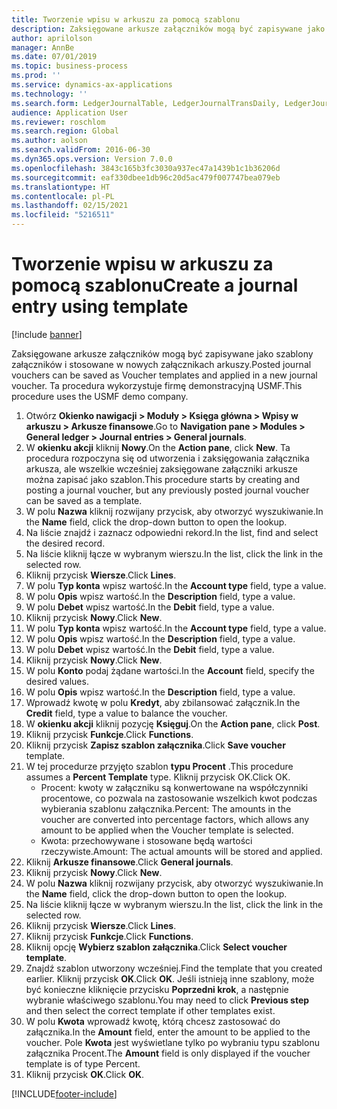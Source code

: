 ```yaml
---
title: Tworzenie wpisu w arkuszu za pomocą szablonu
description: Zaksięgowane arkusze załączników mogą być zapisywane jako szablony załączników i stosowane w nowych załącznikach arkuszy.
author: aprilolson
manager: AnnBe
ms.date: 07/01/2019
ms.topic: business-process
ms.prod: ''
ms.service: dynamics-ax-applications
ms.technology: ''
ms.search.form: LedgerJournalTable, LedgerJournalTransDaily, LedgerJournalTransVoucherTemplate
audience: Application User
ms.reviewer: roschlom
ms.search.region: Global
ms.author: aolson
ms.search.validFrom: 2016-06-30
ms.dyn365.ops.version: Version 7.0.0
ms.openlocfilehash: 3843c165b3fc3030a937ec47a1439b1c1b36206d
ms.sourcegitcommit: eaf330dbee1db96c20d5ac479f007747bea079eb
ms.translationtype: HT
ms.contentlocale: pl-PL
ms.lasthandoff: 02/15/2021
ms.locfileid: "5216511"
---
```

# <a name="create-a-journal-entry-using-template"></a><span data-ttu-id="af835-103">Tworzenie wpisu w arkuszu za pomocą szablonu</span><span class="sxs-lookup"><span data-stu-id="af835-103">Create a journal entry using template</span></span>

[!include [banner](../../includes/banner.md)]

<span data-ttu-id="af835-104">Zaksięgowane arkusze załączników mogą być zapisywane jako szablony załączników i stosowane w nowych załącznikach arkuszy.</span><span class="sxs-lookup"><span data-stu-id="af835-104">Posted journal vouchers can be saved as Voucher templates and applied in a new journal voucher.</span></span> <span data-ttu-id="af835-105">Ta procedura wykorzystuje firmę demonstracyjną USMF.</span><span class="sxs-lookup"><span data-stu-id="af835-105">This procedure uses the USMF demo company.</span></span>

1. <span data-ttu-id="af835-106">Otwórz **Okienko nawigacji > Moduły > Księga główna > Wpisy w arkuszu > Arkusze finansowe**.</span><span class="sxs-lookup"><span data-stu-id="af835-106">Go to **Navigation pane > Modules > General ledger > Journal entries > General journals**.</span></span>
2. <span data-ttu-id="af835-107">W **okienku akcji** kliknij **Nowy**.</span><span class="sxs-lookup"><span data-stu-id="af835-107">On the **Action pane**, click **New**.</span></span> <span data-ttu-id="af835-108">Ta procedura rozpoczyna się od utworzenia i zaksięgowania załącznika arkusza, ale wszelkie wcześniej zaksięgowane załączniki arkusze można zapisać jako szablon.</span><span class="sxs-lookup"><span data-stu-id="af835-108">This procedure starts by creating and posting a journal voucher, but any previously posted journal voucher can be saved as a template.</span></span>  
3. <span data-ttu-id="af835-109">W polu **Nazwa** kliknij rozwijany przycisk, aby otworzyć wyszukiwanie.</span><span class="sxs-lookup"><span data-stu-id="af835-109">In the **Name** field, click the drop-down button to open the lookup.</span></span>
4. <span data-ttu-id="af835-110">Na liście znajdź i zaznacz odpowiedni rekord.</span><span class="sxs-lookup"><span data-stu-id="af835-110">In the list, find and select the desired record.</span></span>
5. <span data-ttu-id="af835-111">Na liście kliknij łącze w wybranym wierszu.</span><span class="sxs-lookup"><span data-stu-id="af835-111">In the list, click the link in the selected row.</span></span>
6. <span data-ttu-id="af835-112">Kliknij przycisk **Wiersze**.</span><span class="sxs-lookup"><span data-stu-id="af835-112">Click **Lines**.</span></span>
7. <span data-ttu-id="af835-113">W polu **Typ konta** wpisz wartość.</span><span class="sxs-lookup"><span data-stu-id="af835-113">In the **Account type** field, type a value.</span></span>
8. <span data-ttu-id="af835-114">W polu **Opis** wpisz wartość.</span><span class="sxs-lookup"><span data-stu-id="af835-114">In the **Description** field, type a value.</span></span>
9. <span data-ttu-id="af835-115">W polu **Debet** wpisz wartość.</span><span class="sxs-lookup"><span data-stu-id="af835-115">In the **Debit** field, type a value.</span></span>
10. <span data-ttu-id="af835-116">Kliknij przycisk **Nowy**.</span><span class="sxs-lookup"><span data-stu-id="af835-116">Click **New**.</span></span>
11. <span data-ttu-id="af835-117">W polu **Typ konta** wpisz wartość.</span><span class="sxs-lookup"><span data-stu-id="af835-117">In the **Account type** field, type a value.</span></span>
12. <span data-ttu-id="af835-118">W polu **Opis** wpisz wartość.</span><span class="sxs-lookup"><span data-stu-id="af835-118">In the **Description** field, type a value.</span></span>
13. <span data-ttu-id="af835-119">W polu **Debet** wpisz wartość.</span><span class="sxs-lookup"><span data-stu-id="af835-119">In the **Debit** field, type a value.</span></span>
14. <span data-ttu-id="af835-120">Kliknij przycisk **Nowy**.</span><span class="sxs-lookup"><span data-stu-id="af835-120">Click **New**.</span></span>
14. <span data-ttu-id="af835-121">W polu **Konto** podaj żądane wartości.</span><span class="sxs-lookup"><span data-stu-id="af835-121">In the **Account** field, specify the desired values.</span></span>
15. <span data-ttu-id="af835-122">W polu **Opis** wpisz wartość.</span><span class="sxs-lookup"><span data-stu-id="af835-122">In the **Description** field, type a value.</span></span>
16. <span data-ttu-id="af835-123">Wprowadź kwotę w polu **Kredyt**, aby zbilansować załącznik.</span><span class="sxs-lookup"><span data-stu-id="af835-123">In the **Credit** field, type a value to balance the voucher.</span></span>
17. <span data-ttu-id="af835-124">W **okienku akcji** kliknij pozycję **Księguj**.</span><span class="sxs-lookup"><span data-stu-id="af835-124">On the **Action pane**, click **Post**.</span></span>
18. <span data-ttu-id="af835-125">Kliknij przycisk **Funkcje**.</span><span class="sxs-lookup"><span data-stu-id="af835-125">Click **Functions**.</span></span>
19. <span data-ttu-id="af835-126">Kliknij przycisk **Zapisz szablon załącznika**.</span><span class="sxs-lookup"><span data-stu-id="af835-126">Click **Save voucher** template.</span></span>
20. <span data-ttu-id="af835-127">W tej procedurze przyjęto szablon **typu Procent** .</span><span class="sxs-lookup"><span data-stu-id="af835-127">This procedure assumes a **Percent Template** type.</span></span> <span data-ttu-id="af835-128">Kliknij przycisk OK.</span><span class="sxs-lookup"><span data-stu-id="af835-128">Click OK.</span></span>
    - <span data-ttu-id="af835-129">Procent: kwoty w załączniku są konwertowane na współczynniki procentowe, co pozwala na zastosowanie wszelkich kwot podczas wybierania szablonu załącznika.</span><span class="sxs-lookup"><span data-stu-id="af835-129">Percent: The amounts in the voucher are converted into percentage factors, which allows any amount to be applied when the Voucher template is selected.</span></span>
    - <span data-ttu-id="af835-130">Kwota: przechowywane i stosowane będą wartości rzeczywiste.</span><span class="sxs-lookup"><span data-stu-id="af835-130">Amount: The actual amounts will be stored and applied.</span></span>  
21. <span data-ttu-id="af835-131">Kliknij **Arkusze finansowe**.</span><span class="sxs-lookup"><span data-stu-id="af835-131">Click **General journals**.</span></span>
22. <span data-ttu-id="af835-132">Kliknij przycisk **Nowy**.</span><span class="sxs-lookup"><span data-stu-id="af835-132">Click **New**.</span></span>
23. <span data-ttu-id="af835-133">W polu **Nazwa** kliknij rozwijany przycisk, aby otworzyć wyszukiwanie.</span><span class="sxs-lookup"><span data-stu-id="af835-133">In the **Name** field, click the drop-down button to open the lookup.</span></span>
24. <span data-ttu-id="af835-134">Na liście kliknij łącze w wybranym wierszu.</span><span class="sxs-lookup"><span data-stu-id="af835-134">In the list, click the link in the selected row.</span></span>
25. <span data-ttu-id="af835-135">Kliknij przycisk **Wiersze**.</span><span class="sxs-lookup"><span data-stu-id="af835-135">Click **Lines**.</span></span>
26. <span data-ttu-id="af835-136">Kliknij przycisk **Funkcje**.</span><span class="sxs-lookup"><span data-stu-id="af835-136">Click **Functions**.</span></span>
27. <span data-ttu-id="af835-137">Kliknij opcję **Wybierz szablon załącznika**.</span><span class="sxs-lookup"><span data-stu-id="af835-137">Click **Select voucher template**.</span></span>
28. <span data-ttu-id="af835-138">Znajdź szablon utworzony wcześniej.</span><span class="sxs-lookup"><span data-stu-id="af835-138">Find the template that you created earlier.</span></span> <span data-ttu-id="af835-139">Kliknij przycisk **OK**.</span><span class="sxs-lookup"><span data-stu-id="af835-139">Click **OK**.</span></span> <span data-ttu-id="af835-140">Jeśli istnieją inne szablony, może być konieczne kliknięcie przycisku **Poprzedni krok**, a następnie wybranie właściwego szablonu.</span><span class="sxs-lookup"><span data-stu-id="af835-140">You may need to click **Previous step** and then select the correct template if other templates exist.</span></span>  
29. <span data-ttu-id="af835-141">W polu **Kwota** wprowadź kwotę, którą chcesz zastosować do załącznika.</span><span class="sxs-lookup"><span data-stu-id="af835-141">In the **Amount** field, enter the amount to be applied to the voucher.</span></span> <span data-ttu-id="af835-142">Pole **Kwota** jest wyświetlane tylko po wybraniu typu szablonu załącznika Procent.</span><span class="sxs-lookup"><span data-stu-id="af835-142">The **Amount** field is only displayed if the voucher template is of type Percent.</span></span>  
30. <span data-ttu-id="af835-143">Kliknij przycisk **OK**.</span><span class="sxs-lookup"><span data-stu-id="af835-143">Click **OK**.</span></span>



[!INCLUDE[footer-include](../../../includes/footer-banner.md)]